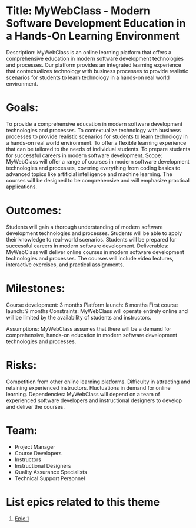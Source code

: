 # Title: MyWebClass - Modern Software Development Education in a Hands-On Learning Environment

Description: MyWebClass is an online learning platform that offers a comprehensive education in modern software development technologies and processes. Our platform provides an integrated learning experience that contextualizes technology with business processes to provide realistic scenarios for students to learn technology in a hands-on real world environment.

# Goals:

To provide a comprehensive education in modern software development technologies and processes.
To contextualize technology with business processes to provide realistic scenarios for students to learn technology in a hands-on real world environment.
To offer a flexible learning experience that can be tailored to the needs of individual students.
To prepare students for successful careers in modern software development.
Scope: MyWebClass will offer a range of courses in modern software development technologies and processes, covering everything from coding basics to advanced topics like artificial intelligence and machine learning. The courses will be designed to be comprehensive and will emphasize practical applications.

# Outcomes:

Students will gain a thorough understanding of modern software development technologies and processes.
Students will be able to apply their knowledge to real-world scenarios.
Students will be prepared for successful careers in modern software development.
Deliverables: MyWebClass will deliver online courses in modern software development technologies and processes. The courses will include video lectures, interactive exercises, and practical assignments.

# Milestones:

Course development: 3 months
Platform launch: 6 months
First course launch: 9 months
Constraints: MyWebClass will operate entirely online and will be limited by the availability of students and instructors.

Assumptions: MyWebClass assumes that there will be a demand for comprehensive, hands-on education in modern software development technologies and processes.

# Risks:

Competition from other online learning platforms.
Difficulty in attracting and retaining experienced instructors.
Fluctuations in demand for online learning.
Dependencies: MyWebClass will depend on a team of experienced software developers and instructional designers to develop and deliver the courses.

# Team:

* Project Manager
* Course Developers
* Instructors
* Instructional Designers
* Quality Assurance Specialists
* Technical Support Personnel
# List epics related to this theme
1. [Epic 1](documentation/templates/theme/initiatives/epics/epic_template.md)

